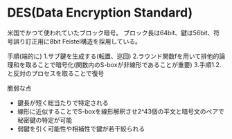# DES(Data Encryption Standard)
米国でかつて使われていたブロック暗号。
ブロック長は64bit、鍵は56bit、符号誤り訂正用に8bit
Feistel構造を採用している。

手順(端的に)
1.サブ鍵を生成する(転置、巡回)
2.ラウンド関数fを用いて排他的論理和を取ることで暗号化(関数内のS-boxが非線形であることが重要)
3.手順1.2.と反対のプロセスを取ることで復号

脆弱な点
- 鍵長が短く総当たりで特定される
- 線形に近似することでS-boxを線形解釈させ2^43個の平文と暗号文のペアで秘密鍵の特定が可能
- 弱鍵を引く可能性や相補性で鍵が若干絞られる